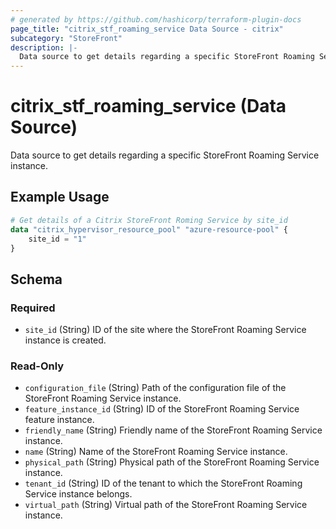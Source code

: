```yaml
---
# generated by https://github.com/hashicorp/terraform-plugin-docs
page_title: "citrix_stf_roaming_service Data Source - citrix"
subcategory: "StoreFront"
description: |-
  Data source to get details regarding a specific StoreFront Roaming Service instance.
---
```


# citrix_stf_roaming_service (Data Source)

Data source to get details regarding a specific StoreFront Roaming Service instance.

## Example Usage

```terraform
# Get details of a Citrix StoreFront Roming Service by site_id
data "citrix_hypervisor_resource_pool" "azure-resource-pool" {
    site_id = "1"
}
```

<!-- schema generated by tfplugindocs -->
## Schema

### Required

- `site_id` (String) ID of the site where the StoreFront Roaming Service instance is created.

### Read-Only

- `configuration_file` (String) Path of the configuration file of the StoreFront Roaming Service instance.
- `feature_instance_id` (String) ID of the StoreFront Roaming Service feature instance.
- `friendly_name` (String) Friendly name of the StoreFront Roaming Service instance.
- `name` (String) Name of the StoreFront Roaming Service instance.
- `physical_path` (String) Physical path of the StoreFront Roaming Service instance.
- `tenant_id` (String) ID of the tenant to which the StoreFront Roaming Service instance belongs.
- `virtual_path` (String) Virtual path of the StoreFront Roaming Service instance.